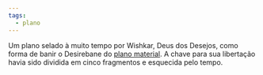 ```yaml
---
tags:
  - plano
---
```

Um plano selado à muito tempo por Wishkar, Deus dos Desejos, como forma de banir o Desirebane do [plano material](./Plano%20Material.md). A chave para sua libertação havia sido dividida em cinco fragmentos e esquecida pelo tempo.
